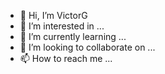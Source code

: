 - 👋 Hi, I’m VictorG
- 👀 I’m interested in ...
- 🌱 I’m currently learning ...
- 💞️ I’m looking to collaborate on ...
- 📫 How to reach me ...

<!---
6CSg/6CSg is a ✨ special ✨ repository because its `README.md` (this file) appears on your GitHub profile.
You can click the Preview link to take a look at your changes.
--->
